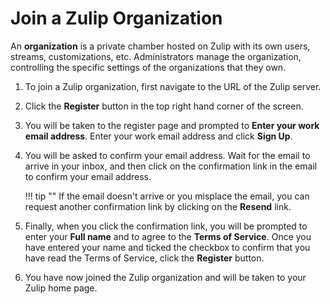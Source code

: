 # Join a Zulip Organization

An **organization**  is a private chamber hosted on Zulip with its own users,
 streams, customizations, etc. Administrators manage the organization,
 controlling the specific settings of the organizations
 that they own.

1. To join a Zulip organization, first navigate to the URL of the Zulip server.

2. Click the **Register** button in the top right hand corner of the screen.

3. You will be taken to the register page and prompted to
 **Enter your work email address**. Enter your work email address
 and click **Sign Up**.


4. You will be asked to confirm your email address. Wait for the email to
 arrive in your inbox, and then click on the confirmation link in
 the email to confirm your email address.

    !!! tip ""
        If the email doesn't arrive or you misplace the email, you can request
         another confirmation link by clicking on the **Resend** link.

5. Finally, when you click the confirmation link, you will be prompted to enter
 your **Full name** and to agree to the **Terms of Service**. Once you have
 entered your name and ticked the checkbox to confirm that you have read
 the Terms of Service, click the **Register** button.

6. You have now joined the Zulip organization and will be taken to your Zulip
 home page.
